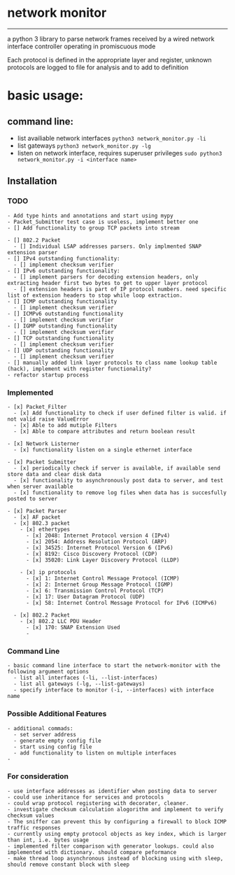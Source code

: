 # network monitor
---
a python 3 library to parse network frames received by a wired network interface controller operating in promiscuous mode

Each protocol is defined in the appropriate layer and register, unknown protocols are logged to file for analysis and to add to definition

# basic usage:

## command line:
  - list availiable network interfaces
  `python3 network_monitor.py -li` 
  - list gateways
  `python3 network_monitor.py -lg`
  - listen on network interface, requires superuser privileges
  `sudo python3 network_monitor.py -i <interface name> `
## Installation

### TODO
    
    - Add type hints and annotations and start using mypy
    - Packet_Submitter test case is useless, implement better one
    - [] Add functionality to group TCP packets into stream

    - [] 802.2 Packet
      - [] Individual LSAP addresses parsers. Only implmented SNAP extension parser
    - [] IPv4 outstanding functionality:
      - [] implement checksum verifier
    - [] IPv6 outstanding functionality:
      - [] implement parsers for decoding extension headers, only extracting header first two bytes to get to upper layer protocol
      - [] extension headers is part of IP protocol numbers. need specific list of extension headers to stop while loop extraction.
    - [] ICMP outstanding functionality
      - [] implement checksum verifier
    - [] ICMPv6 outstanding functionality
      - [] implement checksum verifier
    - [] IGMP outstanding functionality
      - [] implement checksum verifier
    - [] TCP outstanding functionality
      - [] implement checksum verifier
    - [] UDP outstanding functionality 
      - [] implement checksum verifier
    - [] manually added link layer protocols to class name lookup table (hack), implement with register functionality?
    - refactor startup process

### Implemented
    - [x] Packet_Filter
      - [x] Add functionality to check if user defined filter is valid. if not valid raise ValueError
      - [x] Able to add mutiple Filters
      - [x] Able to compare attributes and return boolean result  
    
    - [x] Network Listerner
      - [x] functionality listen on a single ethernet interface
    
    - [x] Packet Submitter
      - [x] periodically check if server is available, if available send store data and clear disk data
      - [x] functionality to asynchronously post data to server, and test when server available
      - [x] functionality to remove log files when data has is succesfully posted to server

    - [x] Packet Parser
      - [x] AF packet
      - [x] 802.3 packet
        - [x] ethertypes
          - [x] 2048: Internet Protocol version 4 (IPv4)
          - [x] 2054: Address Resolution Protocol (ARP)
          - [x] 34525: Internet Protocol Version 6 (IPv6)
          - [x] 8192: Cisco Discovery Protocol (CDP)
          - [x] 35020: Link Layer Discovery Protocol (LLDP)
        
        - [x] ip protocols
          - [x] 1: Internet Control Message Protocol (ICMP)
          - [x] 2: Internet Group Message Protocol (IGMP)
          - [x] 6: Transmission Control Protocol (TCP)
          - [x] 17: User Datagram Protocol (UDP)
          - [x] 58: Internet Control Message Protocol for IPv6 (ICMPv6)
          
      - [x] 802.2 Packet 
        - [x] 802.2 LLC PDU Header
          - [x] 170: SNAP Extension Used
          - 


### Command Line
    - basic command line interface to start the network-monitor with the following argument options
      - list all interfaces (-li, --list-interfaces)
      - list all gateways (-lg, --list-gateways)
      - specify interface to monitor (-i, --interfaces) with interface name
  
      

### Possible Additional Features
    - additional commads:
      - set server address
      - generate empty config file
      - start using config file
      - add functionality to listen on multiple interfaces
    - 

### For consideration 
    - use interface addresses as identifier when posting data to server
    - could use inheritance for services and protocols
    - could wrap protocol registering with decorater, cleaner.
    - investigate checksum calculation alogorithm and implement to verify checksum values
    - The sniffer can prevent this by configuring a firewall to block ICMP traffic responses
    - currently using empty protocol objects as key index, which is larger than int, i.e. bytes usage
    - implemented filter comparison with generator lookups. could also implemented with dictionary. should compare peformance
    - make thread loop asynchronous instead of blocking using with sleep, should remove constant block with sleep